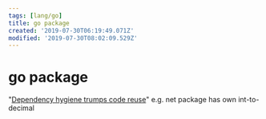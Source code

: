```yaml
---
tags: [lang/go]
title: go package
created: '2019-07-30T06:19:49.071Z'
modified: '2019-07-30T08:02:09.529Z'
---
```


# go package

"[Dependency hygiene trumps code reuse](https://talks.golang.org/2012/splash.slide#28)" e.g. net package has own int-to-decimal
